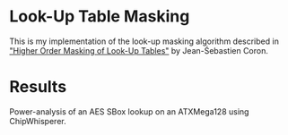 # Look-Up Table Masking

This is my implementation of the look-up masking algorithm described in ["Higher Order Masking of Look-Up Tables"](http://citeseerx.ist.psu.edu/viewdoc/download?doi=10.1.1.400.5094&rep=rep1&type=pdf) by Jean-Śebastien Coron.

# Results

Power-analysis of an AES SBox lookup on an ATXMega128 using ChipWhisperer.



